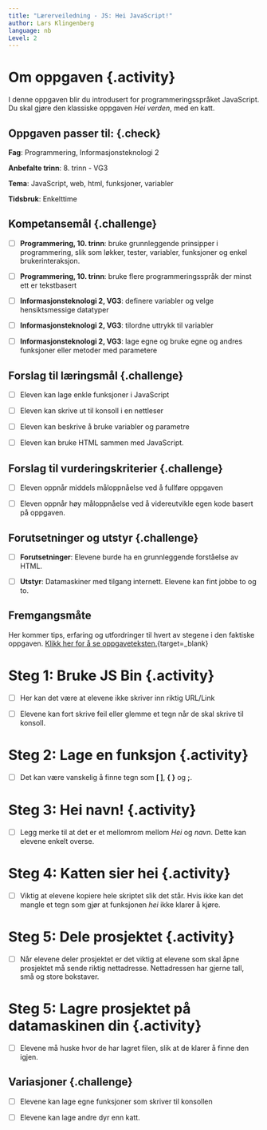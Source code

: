 ```yaml
---
title: "Lærerveiledning - JS: Hei JavaScript!"
author: Lars Klingenberg
language: nb
Level: 2
---
```



# Om oppgaven {.activity}

I denne oppgaven blir du introdusert for programmeringsspråket JavaScript. Du
skal gjøre den klassiske oppgaven _Hei verden_, med en katt.

## Oppgaven passer til: {.check}

 __Fag__: Programmering, Informasjonsteknologi 2

__Anbefalte trinn__: 8. trinn - VG3

__Tema__: JavaScript, web, html, funksjoner, variabler

__Tidsbruk__: Enkelttime

## Kompetansemål {.challenge}

- [ ] __Programmering, 10. trinn__: bruke grunnleggende prinsipper i
      programmering, slik som løkker, tester, variabler, funksjoner og enkel
      brukerinteraksjon.

- [ ] __Programmering, 10. trinn__: bruke flere programmeringsspråk der minst
      ett er tekstbasert

- [ ] __Informasjonsteknologi 2, VG3__: definere variabler og velge
      hensiktsmessige datatyper

- [ ] __Informasjonsteknologi 2, VG3__: tilordne uttrykk til variabler

- [ ] __Informasjonsteknologi 2, VG3__: lage egne og bruke egne og andres
      funksjoner eller metoder med parametere

## Forslag til læringsmål {.challenge}

- [ ] Eleven kan lage enkle funksjoner i JavaScript

- [ ] Eleven kan skrive ut til konsoll i en nettleser

- [ ] Eleven kan beskrive å bruke variabler og parametre

- [ ] Eleven kan bruke HTML sammen med JavaScript.

## Forslag til vurderingskriterier {.challenge}

- [ ] Eleven oppnår middels måloppnåelse ved å fullføre oppgaven

- [ ] Eleven oppnår høy måloppnåelse ved å videreutvikle egen kode basert på
      oppgaven.

## Forutsetninger og utstyr {.challenge}

- [ ] __Forutsetninger__: Elevene burde ha en grunnleggende forståelse av HTML.

- [ ] __Utstyr__: Datamaskiner med tilgang internett. Elevene kan fint jobbe to
      og to.

## Fremgangsmåte

Her kommer tips, erfaring og utfordringer til hvert av stegene i den faktiske
oppgaven. [Klikk her for å se oppgaveteksten.](hei_js.html){target=_blank}


# Steg 1: Bruke JS Bin {.activity}

- [ ] Her kan det være at elevene ikke skriver inn riktig URL/Link

- [ ] Elevene kan fort skrive feil eller glemme et tegn når de skal skrive til
      konsoll.


# Steg 2: Lage en funksjon {.activity}

- [ ] Det kan være vanskelig å finne tegn som __[ ]__, __{ }__ og __;__.


# Steg 3: Hei navn! {.activity}

- [ ] Legg merke til at det er et mellomrom mellom _Hei_ og _navn_. Dette kan
      elevene enkelt overse.


# Steg 4: Katten sier hei {.activity}

- [ ] Viktig at elevene kopiere hele skriptet slik det står. Hvis ikke kan det
      mangle et tegn som gjør at funksjonen _hei_ ikke klarer å kjøre.


# Steg 5: Dele prosjektet {.activity}

- [ ] Når elevene deler prosjektet er det viktig at elevene som skal åpne
      prosjektet må sende riktig nettadresse. Nettadressen har gjerne tall, små
      og store bokstaver.


# Steg 5: Lagre prosjektet på datamaskinen din {.activity}

- [ ] Elevene må huske hvor de har lagret filen, slik at de klarer å finne den
      igjen.

## Variasjoner {.challenge}

- [ ] Elevene kan lage egne funksjoner som skriver til konsollen

- [ ] Elevene kan lage andre dyr enn katt.
